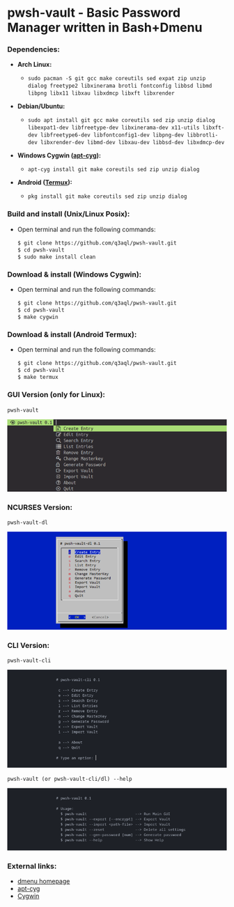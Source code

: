 pwsh-vault - Basic Password Manager written in Bash+Dmenu
=========================================================

### Dependencies:
  
  * **Arch Linux:**
    * `sudo pacman -S git gcc make coreutils sed expat zip unzip dialog freetype2 libxinerama brotli fontconfig libbsd libmd libpng libx11 libxau libxdmcp libxft libxrender` 

  * **Debian/Ubuntu:**
    * `sudo apt install git gcc make coreutils sed zip unzip dialog libexpat1-dev libfreetype-dev libxinerama-dev x11-utils libxft-dev libfreetype6-dev libfontconfig1-dev libpng-dev libbrotli-dev libxrender-dev libmd-dev libxau-dev libbsd-dev libxdmcp-dev`

  * **Windows Cygwin ([apt-cyg](https://github.com/transcode-open/apt-cyg)):**
    * `apt-cyg install git make coreutils sed zip unzip dialog`
    
  * **Android ([Termux](https://termux.com/)):**
    * `pkg install git make coreutils sed zip unzip dialog`

### Build and install (Unix/Linux Posix):

* Open terminal and run the following commands:

  ```shell
  $ git clone https://github.com/q3aql/pwsh-vault.git
  $ cd pwsh-vault
  $ sudo make install clean
  ````

### Download & install (Windows Cygwin):

* Open terminal and run the following commands:

  ```shell
  $ git clone https://github.com/q3aql/pwsh-vault.git
  $ cd pwsh-vault
  $ make cygwin
  ````

### Download & install (Android Termux):

* Open terminal and run the following commands:

  ```shell
  $ git clone https://github.com/q3aql/pwsh-vault.git
  $ cd pwsh-vault
  $ make termux
  ````

### GUI Version (only for Linux):

  ```shell
  pwsh-vault
  ```

<img src="examples/pwsh-vault.png" /> 


### NCURSES Version:

  ```shell
  pwsh-vault-dl
  ```

<img src="examples/pwsh-vault-dl.png" /> 

 
### CLI Version:

  ```shell
  pwsh-vault-cli
  ```

<img src="examples/pwsh-vault-cli.png" /> 


  ```shell
  pwsh-vault (or pwsh-vault-cli/dl) --help
  ```

<img src="examples/pwsh-vault-help.png" /> 


### External links:

  * [dmenu homepage](https://tools.suckless.org/dmenu/)
  * [apt-cyg](https://github.com/transcode-open/apt-cyg)
  * [Cygwin](https://www.cygwin.com/)

